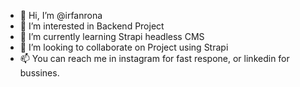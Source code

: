 - 👋 Hi, I’m @irfanrona
- 👀 I’m interested in Backend Project
- 🌱 I’m currently learning Strapi headless CMS
- 💞️ I’m looking to collaborate on Project using Strapi
- 📫 You can reach me in instagram for fast respone, or linkedin for bussines.

<!---
irfanrona/irfanrona is a ✨ special ✨ repository because its `README.md` (this file) appears on your GitHub profile.
You can click the Preview link to take a look at your changes.
--->
